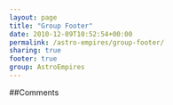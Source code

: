 ```yaml
---
layout: page
title: "Group Footer"
date: 2010-12-09T10:52:54+00:00
permalink: /astro-empires/group-footer/
sharing: true
footer: true
group: AstroEmpires
---
```


##Comments


